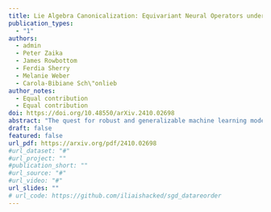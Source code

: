 ```yaml
---
title: Lie Algebra Canonicalization: Equivariant Neural Operators under arbitrary Lie Groups
publication_types:
  - "1"
authors:
  - admin
  - Peter Zaika
  - James Rowbottom
  - Ferdia Sherry 
  - Melanie Weber
  - Carola-Bibiane Sch\"onlieb
author_notes:
  - Equal contribution
  - Equal contribution
doi: https://doi.org/10.48550/arXiv.2410.02698
abstract: "The quest for robust and generalizable machine learning models has driven recent interest in exploiting symmetries through equivariant neural networks. In the context of PDE solvers, recent works have shown that Lie point symmetries can be a useful inductive bias for Physics-Informed Neural Networks (PINNs) through data and loss augmentation. Despite this, directly enforcing equivariance within the model architecture for these problems remains elusive. This is because many PDEs admit non-compact symmetry groups, oftentimes not studied beyond their infinitesimal generators, making them incompatible with most existing equivariant architectures. In this work, we propose Lie aLgebrA Canonicalization (LieLAC), a novel approach that exploits only the action of infinitesimal generators of the symmetry group, circumventing the need for knowledge of the full group structure. To achieve this, we address existing theoretical issues in the canonicalization literature, establishing connections with frame averaging in the case of continuous non-compact groups. Operating within the framework of canonicalization, LieLAC can easily be integrated with unconstrained pre-trained models, transforming inputs to a canonical form before feeding them into the existing model, effectively aligning the input for model inference according to allowed symmetries. LieLAC utilizes standard Lie group descent schemes, achieving equivariance in pre-trained models. Finally, we showcase LieLAC's efficacy on tasks of invariant image classification and Lie point symmetry equivariant neural PDE solvers using pre-trained models. "
draft: false
featured: false
url_pdf: https://arxiv.org/pdf/2410.02698
#url_dataset: "#"
#url_project: ""
#publication_short: ""
#url_source: "#"
#url_video: "#"
url_slides: ""
# url_code: https://github.com/iliaishacked/sgd_datareorder
---
```

